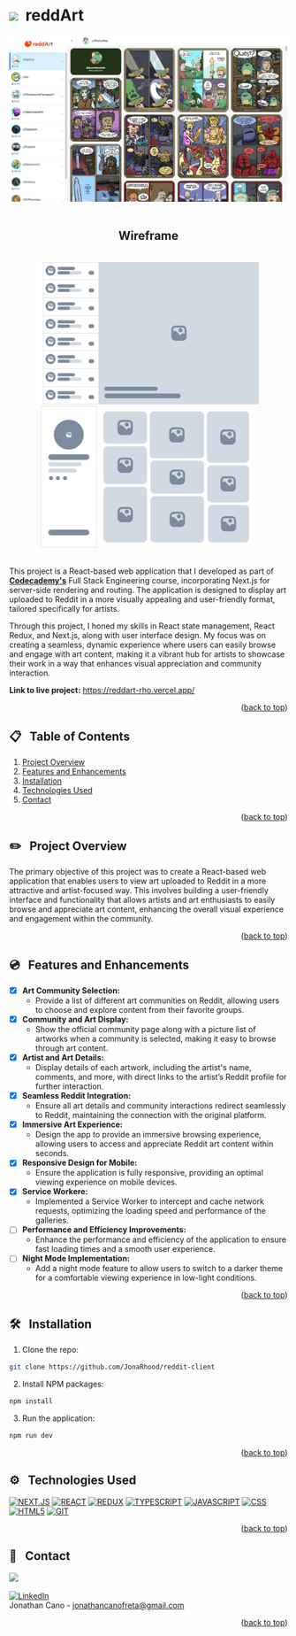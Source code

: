 <a id="readme-top"></a>

<!-- [![Netlify Status](https://api.netlify.com/api/v1/badges/232bd46e-23c2-4478-9490-61fdcbf23020/deploy-status)](https://app.netlify.com/sites/flashcards-cp/deploys) -->


# <img src="https://media.giphy.com/media/ffumjakqlYO2kaRPKL/giphy.gif?cid=790b7611krpdermigmst5mjlw59ha0zhrqh979x7gy7cdo3h&ep=v1_gifs_search&rid=giphy.gif&ct=s" width="30">&nbsp; reddArt


<div align="center">
    <img src="./public/screenshot.png" alt="Logo" width="800" >
</div>
<br />

<div align="center">
    <h2>Wireframe</h2>
</div>

<br />
<div align="center">
    <img src="./public/Component 1.svg" alt="Logo" width="400" >
    <img src="./public/Component 2.svg" alt="Logo" width="390" >
</div>
<br />


This project is a React-based web application that I developed as part of **[Codecademy's](https://www.codecademy.com)** Full Stack Engineering course, incorporating Next.js for server-side rendering and routing. The application is designed to display art uploaded to Reddit in a more visually appealing and user-friendly format, tailored specifically for artists. 

Through this project, I honed my skills in React state management, React Redux, and Next.js, along with user interface design. My focus was on creating a seamless, dynamic experience where users can easily browse and engage with art content, making it a vibrant hub for artists to showcase their work in a way that enhances visual appreciation and community interaction.



**Link to live project:** <a href="https://reddart-rho.vercel.app/">https://reddart-rho.vercel.app/</a><br/>



<p align="right">(<a href="#readme-top">back to top</a>)</p>

## 📋 &nbsp; Table of Contents

1. [Project Overview](#project-overview)
2. [Features and Enhancements](#features)
3. [Installation](#installation)
4. [Technologies Used](#technologies-used)
5. [Contact](#contact)

<p align="right">(<a href="#readme-top">back to top</a>)</p>


## ✏️ &nbsp; <a id="project-overview">Project Overview</a>

The primary objective of this project was to create a React-based web application that enables users to view art uploaded to Reddit in a more attractive and artist-focused way. This involves building a user-friendly interface and functionality that allows artists and art enthusiasts to easily browse and appreciate art content, enhancing the overall visual experience and engagement within the community.


<p align="right">(<a href="#readme-top">back to top</a>)</p>

## 💿 &nbsp; <a id="features">Features and Enhancements</a>

- [x] **Art Community Selection:** 
  - Provide a list of different art communities on Reddit, allowing users to choose and explore content from their favorite groups.
- [x] **Community and Art Display:** 
  - Show the official community page along with a picture list of artworks when a community is selected, making it easy to browse through art content.
- [x] **Artist and Art Details:** 
  - Display details of each artwork, including the artist's name, comments, and more, with direct links to the artist’s Reddit profile for further interaction.
- [x] **Seamless Reddit Integration:** 
  - Ensure all art details and community interactions redirect seamlessly to Reddit, maintaining the connection with the original platform.
- [x] **Immersive Art Experience:** 
  - Design the app to provide an immersive browsing experience, allowing users to access and appreciate Reddit art content within seconds.
- [x] **Responsive Design for Mobile:** 
  - Ensure the application is fully responsive, providing an optimal viewing experience on mobile devices.
- [x] **Service Workere:** 
  - Implemented a Service Worker to intercept and cache network requests, optimizing the loading speed and performance of the galleries.
- [ ] **Performance and Efficiency Improvements:** 
  - Enhance the performance and efficiency of the application to ensure fast loading times and a smooth user experience.
- [ ] **Night Mode Implementation:** 
  - Add a night mode feature to allow users to switch to a darker theme for a comfortable viewing experience in low-light conditions.
  

<p align="right">(<a href="#readme-top">back to top</a>)</p>

## 🛠️ &nbsp; <a id="installation">Installation</a>

1. Clone the repo:
```bash
git clone https://github.com/JonaRhood/reddit-client
```

2. Install NPM packages:
```bash
npm install
```

3. Run the application:
```bash
npm run dev
```

<p align="right">(<a href="#readme-top">back to top</a>)</p>

## ⚙️ &nbsp; <a id="technologies-used">Technologies Used</a>

[![NEXT.JS][NEXT.js]][NEXTJS-url]
[![REACT][REACT.js]][REACT-url]
[![REDUX][REDUX.js]][REDUX-url]
[![TYPESCRIPT][TYPESCRIPT.js]][TYPESCRIPT-url]
[![JAVASCRIPT][JAVASCRIPT.js]][JAVASCRIPT-url]
[![CSS][CSS.js]][CSS-url]
[![HTML5][HTML5.js]][HTML5-url]
[![GIT][GIT.js]][GIT-url]

<p align="right">(<a href="#readme-top">back to top</a>)</p>

## 👤 &nbsp; <a id="contact">Contact</a>

<a href="https://github.com/JonaRhood/reddit-client/graphs/contributors">
  <img src="https://contrib.rocks/image?repo=JonaRhood/reddit-client" />
</a>

[![LinkedIn][linkedin-shield]][linkedin-url] <br />
Jonathan Cano -  jonathancanofreta@gmail.com

<p align="right">(<a href="#readme-top">back to top</a>)</p>

[product-screenshot]: ./src/resources/img/screen2.png
[linkedin-shield]: https://img.shields.io/badge/-LinkedIn-blue.svg?style=for-the-badge&logo=linkedin&colorBlue
[linkedin-url]: https://www.linkedin.com/in/jonathancanocalduch
[React.js]: https://img.shields.io/badge/React-20232A?style=for-the-badge&logo=react&logoColor=61DAFB
[React-url]: https://reactjs.org/
[Redux.js]: https://img.shields.io/badge/Redux-20232A?style=for-the-badge&logo=redux&logoColor=violet
[Redux-url]: https://redux.js.org/
[Next.js]: https://img.shields.io/badge/NEXT.JS-20232A?style=for-the-badge&logo=next.js&logoColor=white
[nextjs-url]: https://nextjs.org/
[typescript.js]: https://img.shields.io/badge/TYPESCRIPT-20232A?style=for-the-badge&logo=typescript&logoColor=blue
[typescript-url]: https://www.typescriptlang.org/
[Javascript.js]: https://img.shields.io/badge/Javascript-20232A?style=for-the-badge&logo=JavaScript&logoColor=Y
[Javascript-url]: https://developer.mozilla.org/es/docs/Web/JavaScript
[Jest.js]: https://img.shields.io/badge/Jest.js-20232A?style=for-the-badge&logo=jest&logoColor=orange
[Jest-url]: https://jestjs.io/
[CSS.js]: https://img.shields.io/badge/CSS3-20232A?style=for-the-badge&logo=css3&logoColor=306af1
[CSS-url]: https://developer.mozilla.org/es/docs/Web/CSS
[HTML5.js]: https://img.shields.io/badge/HTML5-20232A?style=for-the-badge&logo=html5&logoColor=e8571f
[HTML5-url]: https://developer.mozilla.org/es/docs/Glossary/HTML5
[Git.js]: https://img.shields.io/badge/git-20232A?style=for-the-badge&logo=git&logoColor=e8571f
[Git-url]: https://git-scm.com/

